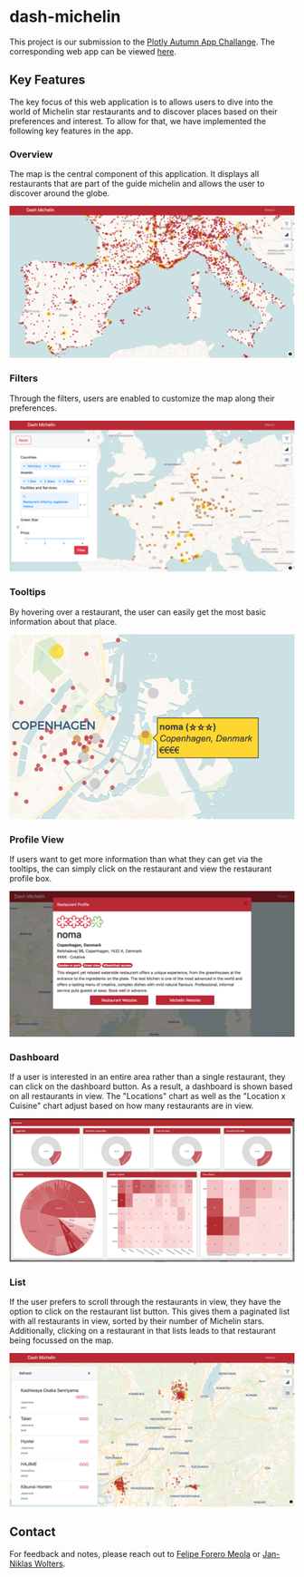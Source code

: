 # dash-michelin

This project is our submission to the [Plotly Autumn App Challange](https://community.plotly.com/t/autumn-app-challenge/87373). The corresponding web app can be viewed [here](https://dolphin-app-2hxot.ondigitalocean.app/).

## Key Features

The key focus of this web application is to allows users to dive into the world of Michelin star restaurants and to discover places based on their preferences and interest. To allow for that, we have implemented the following key features in the app.

### Overview
The map is the central component of this application. It displays all restaurants that are part of the guide michelin and allows the user to discover around the globe.

![Restaurant Overview](assets/readme/restaurant_overview.png)

### Filters
Through the filters, users are enabled to customize the map along their preferences.

![Restaurant Filter](assets/readme/restaurant_filters.png)

### Tooltips
By hovering over a restaurant, the user can easily get the most basic information about that place.

![Tooltips](assets/readme/restaurant_tooltips.png)

### Profile View
If users want to get more information than what they can get via the tooltips, the can simply click on the restaurant and view the restaurant profile box.

![Restaurant Profile](assets/readme/restaurant_profile.png)

### Dashboard
If a user is interested in an entire area rather than a single restaurant, they can click on the dashboard button. As a result, a dashboard is shown based on all restaurants in view. The "Locations" chart as well as the "Location x Cuisine" chart adjust based on how many restaurants are in view.

![Restaurant Dashboard](assets/readme/restaurant_dashboard.png)

### List
If the user prefers to scroll through the restaurants in view, they have the option to click on the restaurant list button. This gives them a paginated list with all restaurants in view, sorted by their number of Michelin stars. Additionally, clicking on a restaurant in that lists leads to that restaurant being focussed on the map.

![Restaurant List](assets/readme/restaurant_list.png)


## Contact
For feedback and notes, please reach out to [Felipe Forero Meola](https://www.linkedin.com/in/felipe-forero-meola/) or [Jan-Niklas Wolters](https://www.linkedin.com/in/jan-niklas-wolters-189333179/).

